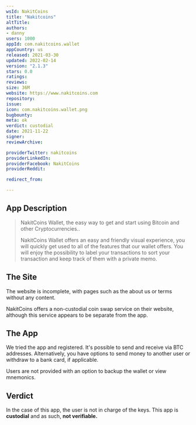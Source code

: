 ```yaml
---
wsId: NakitCoins
title: "Nakitcoins"
altTitle: 
authors:
- danny
users: 1000
appId: com.nakitcoins.wallet
appCountry: us
released: 2021-03-30
updated: 2022-02-14
version: "2.1.3"
stars: 0.0
ratings: 
reviews: 
size: 36M
website: https://www.nakitcoins.com
repository: 
issue: 
icon: com.nakitcoins.wallet.png
bugbounty: 
meta: ok
verdict: custodial
date: 2021-11-22
signer: 
reviewArchive:

providerTwitter: nakitcoins
providerLinkedIn: 
providerFacebook: NakitCoins
providerReddit: 

redirect_from:

---
```


## App Description

> NakitCoins Wallet, the easy way to get and start using Bitcoin and other Cryptocurrencies..
>
> NakitCoins Wallet offers an easy and friendly visual experience, you will quickly get used to all of the features that our wallet offers. You will enjoy the possibility to label your transactions to sort your transaction and keep track of them with a private memo.

## The Site

The website is incomplete, with pages such as the about us or terms without any content.

NakitCoins offers a non-custodial coin swap service on their website, although this service appears to be separate from the app.

## The App

We tried the app and registered. It's possible to send and receive via BTC addresses. Alternatively, you have options to send money to another user or withdraw to a bank card, if applicable.

Users are not provided with an option to backup the wallet or view mnemonics.

## Verdict

In the case of this app, the user is not in charge of the keys. This app is **custodial** and as such, **not verifiable.**